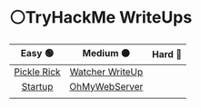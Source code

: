 # ⚪TryHackMe WriteUps



|                            Easy 🟢                            |                            Medium 🟠                            |                       Hard 🔴                       |
| :-----------------------------------------------------------: | :-------------------------------------------------------------: | :-------------------------------------------------: |
| [Pickle Rick](tryhackme-writeups/pickle-rick-writeup-easy.md) | [Watcher WriteUp](tryhackme-writeups/watcher-writeup-medium.md) |                                                     |
|     [Startup](tryhackme-writeups/startup-writeup-easy.md)     |     [OhMyWebServer](readme/ohmywebserver-writeup-medium.md)     |                                                     |
|                                                               |                                                                 |                                                     |
